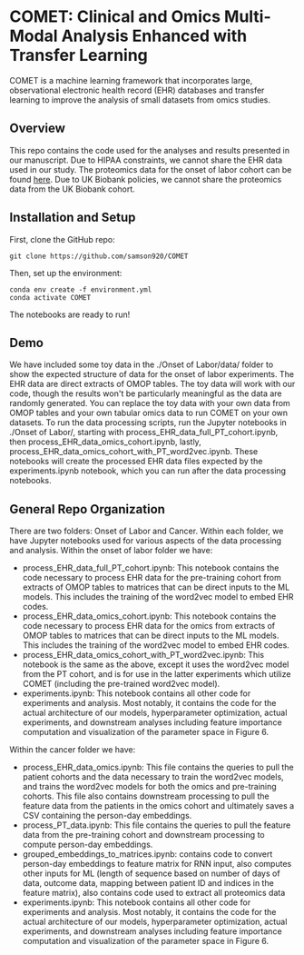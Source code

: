 # COMET: Clinical and Omics Multi-Modal Analysis Enhanced with Transfer Learning
COMET is a machine learning framework that incorporates large, observational electronic health record (EHR) databases and transfer learning to improve the analysis of small datasets from omics studies.
## Overview
This repo contains the code used for the analyses and results presented in our manuscript. Due to HIPAA constraints, we cannot share the EHR data used in our study. The proteomics data for the onset of labor cohort can be found [here](https://datadryad.org/stash/dataset/doi:10.5061/dryad.280gb5mpd). Due to UK Biobank policies, we cannot share the proteomics data from the UK Biobank cohort.
## Installation and Setup
First, clone the GitHub repo:
```
git clone https://github.com/samson920/COMET
```
Then, set up the environment:
```
conda env create -f environment.yml
conda activate COMET
```
The notebooks are ready to run!

## Demo
We have included some toy data in the ./Onset of Labor/data/ folder to show the expected structure of data for the onset of labor experiments. The EHR data are direct extracts of OMOP tables. The toy data will work with our code, though the results won't be particularly meaningful as the data are randomly generated. You can replace the toy data with your own data from OMOP tables and your own tabular omics data to run COMET on your own datasets. To run the data processing scripts, run the Jupyter notebooks in ./Onset of Labor/, starting with process_EHR_data_full_PT_cohort.ipynb, then process_EHR_data_omics_cohort.ipynb, lastly, process_EHR_data_omics_cohort_with_PT_word2vec.ipynb. These notebooks will create the processed EHR data files expected by the experiments.ipynb notebook, which you can run after the data processing notebooks.


## General Repo Organization
There are two folders: Onset of Labor and Cancer. Within each folder, we have Jupyter notebooks used for various aspects of the data processing and analysis. Within the onset of labor folder we have:
- process_EHR_data_full_PT_cohort.ipynb: This notebook contains the code necessary to process EHR data for the pre-training cohort from extracts of OMOP tables to matrices that can be direct inputs to the ML models. This includes the training of the word2vec model to embed EHR codes.
- process_EHR_data_omics_cohort.ipynb: This notebook contains the code necessary to process EHR data for the omics from extracts of OMOP tables to matrices that can be direct inputs to the ML models. This includes the training of the word2vec model to embed EHR codes.
- process_EHR_data_omics_cohort_with_PT_word2vec.ipynb: This notebook is the same as the above, except it uses the word2vec model from the PT cohort, and is for use in the latter experiments which utilize COMET (including the pre-trained word2vec model).
- experiments.ipynb: This notebook contains all other code for experiments and analysis. Most notably, it contains the code for the actual architecture of our models, hyperparameter optimization, actual experiments, and downstream analyses including feature importance computation and visualization of the parameter space in Figure 6.

Within the cancer folder we have:
- process_EHR_data_omics.ipynb: This file contains the queries to pull the patient cohorts and the data necessary to train the word2vec models, and trains the word2vec models for both the omics and pre-training cohorts. This file also contains downstream processing to pull the feature data from the patients in the omics cohort and ultimately saves a CSV containing the person-day embeddings.
- process_PT_data.ipynb: This file contains the queries to pull the feature data from the pre-training cohort and downstream processing to compute person-day embeddings. 
- grouped_embeddings_to_matrices.ipynb: contains code to convert person-day embeddings to feature matrix for RNN input, also computes other inputs for ML (length of sequence based on number of days of data, outcome data, mapping between patient ID and indices in the feature matrix), also contains code used to extract all proteomics data
- experiments.ipynb: This notebook contains all other code for experiments and analysis. Most notably, it contains the code for the actual architecture of our models, hyperparameter optimization, actual experiments, and downstream analyses including feature importance computation and visualization of the parameter space in Figure 6.


